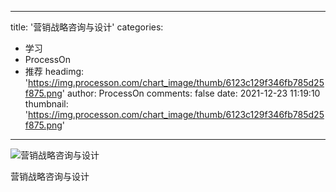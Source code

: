 
---
title: '营销战略咨询与设计'
categories: 
 - 学习
 - ProcessOn
 - 推荐
headimg: 'https://img.processon.com/chart_image/thumb/6123c129f346fb785d25f875.png'
author: ProcessOn
comments: false
date: 2021-12-23 11:19:10
thumbnail: 'https://img.processon.com/chart_image/thumb/6123c129f346fb785d25f875.png'
---

<div>   
<img class="thumb" alt="营销战略咨询与设计" src="https://img.processon.com/chart_image/thumb/6123c129f346fb785d25f875.png" referrerpolicy="no-referrer">
<p>营销战略咨询与设计</p>  
</div>
            